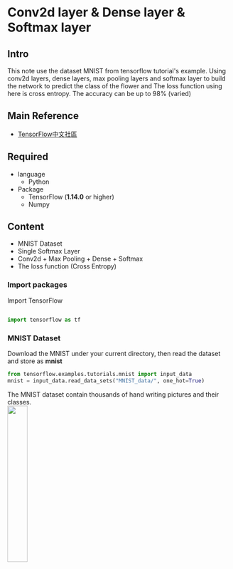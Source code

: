 # Conv2d layer & Dense layer & Softmax layer

## Intro

This note use the dataset MNIST from tensorflow tutorial's example. Using conv2d layers, dense layers, max pooling layers and softmax layer to build the network to predict the class of the flower and The loss function using here is cross entropy. The accuracy can be up to 98% (varied)

## Main Reference

- [TensorFlow中文社區](https://doc.codingdict.com/tensorflow/tfdoc/tutorials/mnist_beginners.html)

## Required

* language
  * Python
* Package
  * TensorFlow (**1.14.0** or higher)
  * Numpy

## Content

- MNIST Dataset
- Single Softmax Layer
- Conv2d + Max Pooling + Dense + Softmax
- The loss function (Cross Entropy)

### Import packages

Import TensorFlow

```python

import tensorflow as tf

```

### MNIST Dataset

Download the MNIST under your current directory, then read the dataset and store as **mnist**

```python
from tensorflow.examples.tutorials.mnist import input_data
mnist = input_data.read_data_sets("MNIST_data/", one_hot=True)
```

The MNIST dataset contain thousands of hand writing pictures and their classes.  
<img src="https://user-images.githubusercontent.com/92711171/159486789-8de2a95e-57c9-4cc4-8016-f003e84f5a61.png" width="30%"/>














